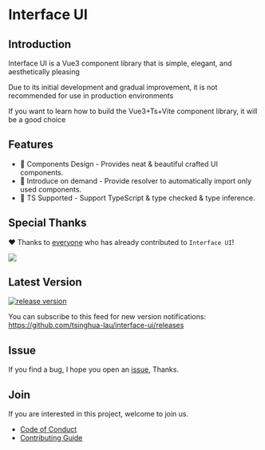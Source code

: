 # Interface UI

## Introduction

Interface UI is a Vue3 component library that is simple, elegant, and aesthetically pleasing

Due to its initial development and gradual improvement, it is not recommended for use in production environments

If you want to learn how to build the Vue3+Ts+Vite component library, it will be a good choice

## Features

- 🧜 Components Design - Provides neat & beautiful crafted UI components.
- 🎡 Introduce on demand - Provide resolver to automatically import only used components.
- 💪 TS Supported - Support TypeScript & type checked & type inference.

## Special Thanks

❤️ Thanks to [everyone](https://github.com/tsinghua-lau/interface-ui/graphs/contributors)  who has already contributed to ```Interface UI```!

<a href="https://github.com/tsinghua-lau/interface-ui/graphs/contributors">
  <img src="https://contrib.rocks/image?repo=tsinghua-lau/interface-ui" />
</a>


## Latest Version

[![release version](https://img.shields.io/github/v/release/tsinghua-lau/interface-ui?display_name=tag)](https://www.npmjs.com/package/interface-ui)

You can subscribe to this feed for new version notifications: https://github.com/tsinghua-lau/interface-ui/releases

## Issue

If you find a bug, I hope you open an [issue](https://github.com/tsinghua-lau/interface-ui/issues), Thanks.

## Join

If you are interested in this project, welcome to join us.

- [Code of Conduct](https://github.com/tsinghua-lau/interface-ui/blob/master/CODE_OF_CONDUCT.md)
- [Contributing Guide](https://github.com/tsinghua-lau/interface-ui/blob/master/CONTRIBUTING.md)
